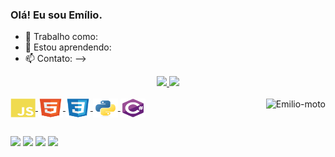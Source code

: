 ###  Olá! Eu sou Emílio.
- 🔭 Trabalho como:
- 🌱 Estou aprendendo:
- 📫 Contato:
-->

<div align="center">
  <a href="https://github.com/M1NH00301">
  <img height="180em" src="https://github-readme-stats.vercel.app/api?username=M1NH00301&show_icons=true&theme=synthwave&include_all_commits=true&count_private=true"/>
  <img height="180em" src="https://github-readme-stats.vercel.app/api/top-langs/?username=M1NH00301&layout=compact&langs_count=7&theme=synthwave"/>
</div>

  <div style="display: inline_block"><br>
  <img align="center" alt="Emilio-Js" height="30" width="40" src="https://raw.githubusercontent.com/devicons/devicon/master/icons/javascript/javascript-plain.svg">
  <img align="center" alt="Emilio-HTML" height="30" width="40" src="https://raw.githubusercontent.com/devicons/devicon/master/icons/html5/html5-original.svg">
  <img align="center" alt="Emilio-CSS" height="30" width="40" src="https://raw.githubusercontent.com/devicons/devicon/master/icons/css3/css3-original.svg">
  <img align="center" alt="Emilio-Python" height="30" width="40" src="https://raw.githubusercontent.com/devicons/devicon/master/icons/python/python-original.svg">
  <img align="center" alt="Emilio-Csharp" height="30" width="40" src="https://raw.githubusercontent.com/devicons/devicon/master/icons/csharp/csharp-original.svg">
  <img align="right" alt="Emilio-moto" src="https://i.pinimg.com/originals/18/a4/94/18a4949fc9c8067172d3b96e302e7097.gif" height="250em">
</div>
  
  ##

<div> 
  <a href="https://www.instagram.com/zyon_tech/" target="_blank"><img src="https://img.shields.io/badge/-Instagram-%23E4405F?style=for-the-badge&logo=instagram&logoColor=white" target="_blank"></a>
 <a href="https://discord.com/channels/@me" target="_blank"><img src="https://img.shields.io/badge/Discord-7289DA?style=for-the-badge&logo=discord&logoColor=white" target="_blank"></a> 
  <a href = "mailto:emiliobr22@hotmail.com"><img src="https://img.shields.io/badge/-Gmail-%23333?style=for-the-badge&logo=gmail&logoColor=white" target="_blank"></a>
  <a href="https://www.linkedin.com/in/em%C3%ADlio-roberto-5a8115200/" target="_blank"><img src="https://img.shields.io/badge/-LinkedIn-%230077B5?style=for-the-badge&logo=linkedin&logoColor=white" target="_blank"></a>
</div>
